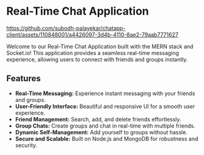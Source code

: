 # Real-Time Chat Application


https://github.com/subodh-palayekar/chatapp-client/assets/110848001/a4426097-3d4b-4110-8ae2-79aab7771627


Welcome to our Real-Time Chat Application built with the MERN stack and Socket.io! This application provides a seamless real-time messaging experience, allowing users to connect with friends and groups instantly.

## Features

- **Real-Time Messaging:** Experience instant messaging with your friends and groups.
- **User-Friendly Interface:** Beautiful and responsive UI for a smooth user experience.
- **Friend Management:** Search, add, and delete friends effortlessly.
- **Group Chats:** Create groups and chat in real-time with multiple friends.
- **Dynamic Self-Management:** Add yourself to groups without hassle.
- **Secure and Scalable:** Built on Node.js and MongoDB for robustness and security.

